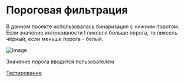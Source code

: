 # Пороговая фильтрация
В данном проекте использовалась бинаризация с нижним порогом. Если значение интенсивности I пикселя больше порога, то пиксель чёрный, если меньше порога - белый.

![image](https://user-images.githubusercontent.com/79001610/211875845-466730ea-a422-4cc9-9d95-b3265f70f139.png)

Значение порога вводится пользователем

[Тестирование](content/threshold.png)
